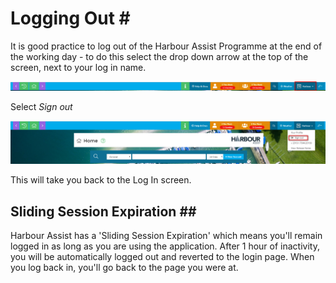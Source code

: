 # Logging Out \#

It is good practice to log out of the Harbour Assist Programme at the end of the working day - to do this select the drop down arrow at the top of the screen, next to your log in name.

![Query Editor](../.gitbook/assets/loggingout1.png)

Select _Sign out_

![Query Editor](../.gitbook/assets/loggingout2.png)

This will take you back to the Log In screen.

## Sliding Session Expiration \#\#

Harbour Assist has a 'Sliding Session Expiration' which means you'll remain logged in as long as you are using the application. After 1 hour of inactivity, you will be automatically logged out and reverted to the login page. When you log back in, you'll go back to the page you were at.

